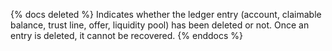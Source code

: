 {% docs deleted %}
Indicates whether the ledger entry (account, claimable balance, trust line, offer, liquidity pool) has been deleted or not. Once an entry is deleted, it cannot be recovered.
{% enddocs %}
